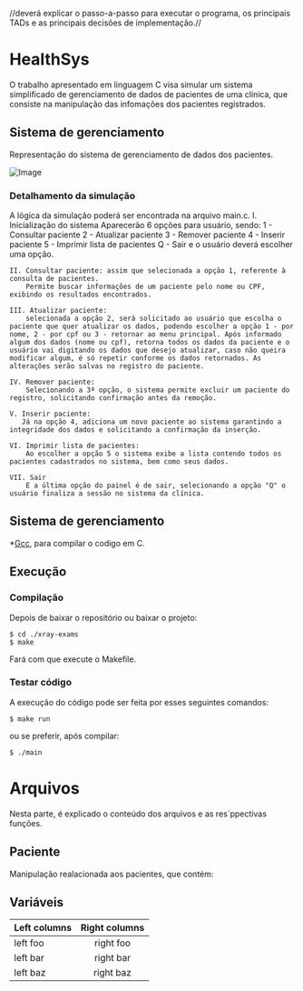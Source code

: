 //deverá explicar o passo-a-passo para executar o programa, os principais TADs e as principais decisões de implementação.//

# HealthSys

O trabalho apresentado em linguagem C visa simular um sistema simplificado de gerenciamento de dados de pacientes de uma clínica, que consiste na manipulação das infomações dos pacientes registrados.

## Sistema de gerenciamento

Representação do sistema de gerenciamento de dados dos pacientes.

![Image](https://github.com/user-attachments/assets/d51968f4-07ec-4113-9f9f-63471afb4144)

### Detalhamento da simulação
A lógica da simulação poderá ser encontrada na arquivo main.c.
    I. Inicialização do sistema
        Aparecerão 6 opções para usuário, sendo:
            1 - Consultar paciente
            2 - Atualizar paciente
            3 - Remover paciente
            4 - Inserir paciente
            5 - Imprimir lista de pacientes
            Q - Sair
        e o usuário deverá escolher uma opção. 

    II. Consultar paciente: assim que selecionada a opção 1, referente à consulta de pacientes.
        Permite buscar informações de um paciente pelo nome ou CPF, exibindo os resultados encontrados.

    III. Atualizar paciente:
        selecionada a opção 2, será solicitado ao usuário que escolha o paciente que quer atualizar os dados, podendo escolher a opção 1 - por nome, 2 - por cpf ou 3 - retornar ao menu principal. Após informado algum dos dados (nome ou cpf), retorna todos os dados da paciente e o usuário vai digitando os dados que desejo atualizar, caso não queira modificar algum, é só repetir conforme os dados retornados. As alterações serão salvas no registro do paciente.
    
    IV. Remover paciente:
        Selecionando a 3ª opção, o sistema permite excluir um paciente do registro, solicitando confirmação antes da remoção.

    V. Inserir paciente:
       Já na opção 4, adiciona um novo paciente ao sistema garantindo a integridade dos dados e solicitando a confirmação da inserção.

    VI. Imprimir lista de pacientes:
        Ao escolher a opção 5 o sistema exibe a lista contendo todos os pacientes cadastrados no sistema, bem como seus dados.

    VII. Sair
        E a última opção do painel é de sair, selecionando a opção "Q" o usuário finaliza a sessão no sistema da clínica.







## Sistema de gerenciamento

*[Gcc](https://gcc.gnu.org/), para compilar o codigo em C.

## Execução 

### Compilação

Depois de baixar o repositório ou baixar o projeto:

```
$ cd ./xray-exams
$ make
```
Fará com que execute o Makefile.

### Testar código
A execução do código pode ser feita por esses seguintes comandos:

```
$ make run
```
ou se preferir, após compilar:
```
$ ./main	
```

# Arquivos

Nesta parte, é explicado o conteúdo dos arquivos e as res´ppectivas funções.

## Paciente

Manipulação realacionada aos pacientes, que contém:

## Variáveis 

| Left columns  | Right columns | 
| ------------- |:-------------:|
| left foo      | right foo     |
| left bar      | right bar     |
| left baz      | right baz     |